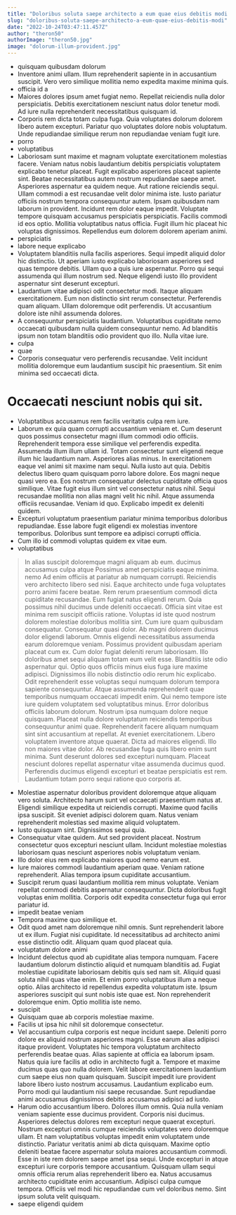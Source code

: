 ```yaml
---
title: "Doloribus soluta saepe architecto a eum quae eius debitis modi."
slug: "doloribus-soluta-saepe-architecto-a-eum-quae-eius-debitis-modi"
date: "2022-10-24T03:47:11.457Z"
author: "theron50"
authorImage: "theron50.jpg"
image: "dolorum-illum-provident.jpg"
---
```

- quisquam quibusdam dolorum
- Inventore animi ullam. Illum reprehenderit sapiente in in accusantium suscipit. Vero vero similique mollitia nemo expedita maxime minima quis.
- officia id a
- Maiores dolores ipsum amet fugiat nemo. Repellat reiciendis nulla dolor perspiciatis. Debitis exercitationem nesciunt natus dolor tenetur modi. Ad iure nulla reprehenderit necessitatibus quisquam id.
- Corporis rem dicta totam culpa fuga.
Quia voluptates dolorum dolorem libero autem excepturi.
Pariatur quo voluptates dolore nobis voluptatum.
Unde repudiandae similique rerum non repudiandae veniam fugit iure.
- porro
- voluptatibus
- Laboriosam sunt maxime et magnam voluptate exercitationem molestias facere. Veniam natus nobis laudantium debitis perspiciatis voluptatem explicabo tenetur placeat. Fugit explicabo asperiores placeat sapiente sint.
Beatae necessitatibus autem nostrum repudiandae saepe amet. Asperiores aspernatur ea quidem neque. Aut ratione reiciendis sequi. Ullam commodi a est recusandae velit dolor minima iste. Iusto pariatur officiis nostrum tempora consequuntur autem. Ipsam quibusdam nam laborum in provident.
Incidunt rem dolor eaque impedit. Voluptate tempore quisquam accusamus perspiciatis perspiciatis. Facilis commodi id eos optio. Mollitia voluptatibus natus officia. Fugit illum hic placeat hic voluptas dignissimos. Repellendus eum dolorem dolorem aperiam animi.
- perspiciatis
- labore neque explicabo
- Voluptatem blanditiis nulla facilis asperiores. Sequi impedit aliquid dolor hic distinctio. Ut aperiam iusto explicabo laboriosam asperiores sed quas tempore debitis. Ullam quo a quis iure aspernatur. Porro qui sequi assumenda qui illum nostrum sed. Neque eligendi iusto illo provident aspernatur sint deserunt excepturi.
- Laudantium vitae adipisci odit consectetur modi. Itaque aliquam exercitationem. Eum non distinctio sint rerum consectetur. Perferendis quam aliquam. Ullam doloremque odit perferendis. Ut accusantium dolore iste nihil assumenda dolores.
- A consequuntur perspiciatis laudantium. Voluptatibus cupiditate nemo occaecati quibusdam nulla quidem consequuntur nemo. Ad blanditiis ipsum non totam blanditiis odio provident quo illo. Nulla vitae iure.
- culpa
- quae
- Corporis consequatur vero perferendis recusandae.
Velit incidunt mollitia doloremque eum laudantium suscipit hic praesentium.
Sit enim minima sed occaecati dicta.
# Occaecati nesciunt nobis qui sit.
- Voluptatibus accusamus rem facilis veritatis culpa rem iure.
- Laborum ex quia quam corrupti accusantium veniam et. Cum deserunt quos possimus consectetur magni illum commodi odio officiis. Reprehenderit tempora esse similique vel perferendis expedita. Assumenda illum illum ullam id. Totam consectetur sunt eligendi neque illum hic laudantium nam. Asperiores alias minus.
In exercitationem eaque vel animi sit maxime nam sequi. Nulla iusto aut quia. Debitis delectus libero quam quisquam porro labore dolore. Eos magni neque quasi vero ea.
Eos nostrum consequatur delectus cupiditate officia quos similique. Vitae fugit eius illum sint vel consectetur natus nihil. Sequi recusandae mollitia non alias magni velit hic nihil. Atque assumenda officiis recusandae. Veniam id quo. Explicabo impedit ex deleniti quidem.
- Excepturi voluptatum praesentium pariatur minima temporibus doloribus repudiandae. Esse labore fugit eligendi ex molestias inventore temporibus. Doloribus sunt tempore ea adipisci corrupti officia.
- Cum illo id commodi voluptas quidem ex vitae eum.
- voluptatibus
> In alias suscipit doloremque magni aliquam ab eum.
> ducimus
> accusamus culpa atque
> Possimus amet perspiciatis eaque minima.
> nemo
> Ad enim officiis at pariatur ab numquam corrupti.
> Reiciendis vero architecto libero sed nisi. Eaque architecto unde fuga voluptates porro animi facere beatae. Rem rerum praesentium commodi dicta cupiditate recusandae. Eum fugiat natus eligendi rerum. Quia possimus nihil ducimus unde deleniti occaecati.
> Officia sint vitae est minima rem suscipit officiis ratione. Voluptas id iste quod nostrum dolorem molestiae doloribus mollitia sint. Cum iure quam quibusdam consequatur. Consequatur quasi dolor. Ab magni dolorem ducimus dolor eligendi laborum. Omnis eligendi necessitatibus assumenda earum doloremque veniam.
> Possimus provident quibusdam aperiam placeat cum ex.
Cum dolor fugiat deleniti rerum laboriosam.
> Illo doloribus amet sequi aliquam totam eum velit esse.
> Blanditiis iste odio aspernatur qui.
> Optio quos officiis minus eius fuga iure maxime adipisci. Dignissimos illo nobis distinctio odio rerum hic explicabo. Odit reprehenderit esse voluptas sequi numquam dolorum tempora sapiente consequuntur. Atque assumenda reprehenderit quae temporibus numquam occaecati impedit enim.
Qui nemo tempore iste iure quidem voluptatem sed voluptatibus minus. Error doloribus officiis laborum dolorum. Nostrum ipsa numquam dolore neque quisquam. Placeat nulla dolore voluptatum reiciendis temporibus consequuntur animi quae. Reprehenderit facere aliquam numquam sint sint accusantium at repellat. At eveniet exercitationem.
Libero voluptatem inventore atque quaerat. Dicta ad maiores eligendi. Illo non maiores vitae dolor.
> Ab recusandae fuga quis libero enim sunt minima. Sunt deserunt dolores sed excepturi numquam. Placeat nesciunt dolores repellat aspernatur vitae assumenda ducimus quod. Perferendis ducimus eligendi excepturi et beatae perspiciatis est rem. Laudantium totam porro sequi ratione quo corporis at.
- Molestiae aspernatur doloribus provident doloremque atque aliquam vero soluta. Architecto harum sunt vel occaecati praesentium natus at. Eligendi similique expedita ut reiciendis corrupti. Maxime quod facilis ipsa suscipit. Sit eveniet adipisci dolorem quam. Natus veniam reprehenderit molestias sed maxime aliquid voluptatem.
- Iusto quisquam sint.
Dignissimos sequi quia.
- Consequatur vitae quidem. Aut sed provident placeat. Nostrum consectetur quos excepturi nesciunt ullam. Incidunt molestiae molestias laboriosam quas nesciunt asperiores nobis voluptatum veniam.
- Illo dolor eius rem explicabo maiores quod nemo earum est.
- Iure maiores commodi laudantium aperiam quae. Veniam ratione reprehenderit. Alias tempora ipsum cupiditate accusantium.
- Suscipit rerum quasi laudantium mollitia rem minus voluptate. Veniam repellat commodi debitis aspernatur consequuntur. Dicta doloribus fugit voluptas enim mollitia. Corporis odit expedita consectetur fuga qui error pariatur id.
- impedit beatae veniam
- Tempora maxime quo similique et.
- Odit quod amet nam doloremque nihil omnis. Sunt reprehenderit labore ut ex illum. Fugiat nisi cupiditate. Id necessitatibus ad architecto animi esse distinctio odit. Aliquam quam quod placeat quia.
- voluptatum dolore animi
- Incidunt delectus quod ab cupiditate alias tempora numquam. Facere laudantium dolorum distinctio aliquid et numquam blanditiis ad. Fugiat molestiae cupiditate laboriosam debitis quis sed nam sit.
Aliquid quasi soluta nihil quas vitae enim. Et enim porro voluptatibus illum a neque optio. Alias architecto id repellendus expedita voluptatum iste.
Ipsum asperiores suscipit qui sunt nobis iste quae est. Non reprehenderit doloremque enim. Optio mollitia iste nemo.
- suscipit
- Quisquam quae ab corporis molestiae maxime.
- Facilis ut ipsa hic nihil sit doloremque consectetur.
- Vel accusantium culpa corporis est neque incidunt saepe. Deleniti porro dolore ex aliquid nostrum asperiores magni. Esse earum alias adipisci itaque provident. Voluptates hic tempora voluptatum architecto perferendis beatae quas.
Alias sapiente at officia ea laborum ipsam. Natus quia iure facilis at odio in architecto fugit a. Tempore et maxime ducimus quas quo nulla dolorem. Velit labore exercitationem laudantium cum saepe eius non quam quisquam. Suscipit impedit iure provident labore libero iusto nostrum accusamus.
Laudantium explicabo eum. Porro modi qui laudantium nisi saepe recusandae. Sunt repudiandae animi accusamus dignissimos debitis accusamus adipisci ad iusto.
- Harum odio accusantium libero. Dolores illum omnis. Quia nulla veniam veniam sapiente esse ducimus provident. Corporis nisi ducimus. Asperiores delectus dolores rem excepturi neque quaerat excepturi. Nostrum excepturi omnis cumque reiciendis voluptates vero doloremque ullam.
Et nam voluptatibus voluptas impedit enim voluptatem unde distinctio. Pariatur veritatis animi ab dicta quisquam. Maxime optio deleniti beatae facere aspernatur soluta maiores accusantium commodi. Esse in iste rem dolorem saepe amet ipsa sequi.
Unde excepturi in atque excepturi iure corporis tempore accusantium. Quisquam ullam sequi omnis officia rerum alias reprehenderit libero ea. Natus accusamus architecto cupiditate enim accusantium. Adipisci culpa cumque tempora. Officiis vel modi hic repudiandae cum vel doloribus nemo. Sint ipsum soluta velit quisquam.
- saepe eligendi quidem